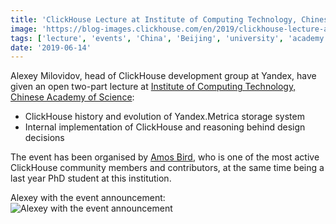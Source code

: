 ```yaml
---
title: 'ClickHouse Lecture at Institute of Computing Technology, Chinese Academy of Science on June 11, 2019'
image: 'https://blog-images.clickhouse.com/en/2019/clickhouse-lecture-at-institute-of-computing-technology-chinese-academy-of-science-on-june-11-2019/main.jpg'
tags: ['lecture', 'events', 'China', 'Beijing', 'university', 'academy', 'institute']
date: '2019-06-14'
---
```


Alexey Milovidov, head of ClickHouse development group at Yandex, have given an open two-part lecture at [Institute of Computing Technology, Chinese Academy of Science](http://english.ict.cas.cn/):

-   ClickHouse history and evolution of Yandex.Metrica storage system
-   Internal implementation of ClickHouse and reasoning behind design decisions

The event has been organised by [Amos Bird](https://github.com/amosbird), who is one of the most active ClickHouse community members and contributors, at the same time being a last year PhD student at this institution.

Alexey with the event announcement:
![Alexey with the event announcement](https://blog-images.clickhouse.com/en/2019/clickhouse-lecture-at-institute-of-computing-technology-chinese-academy-of-science-on-june-11-2019/1.jpg)

